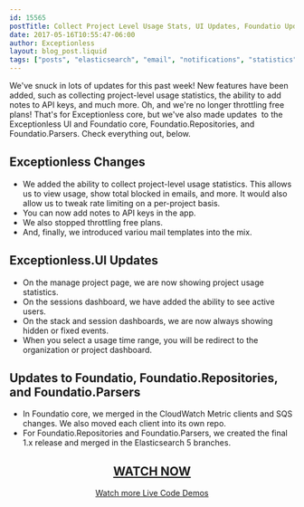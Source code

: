 ```yaml
---
id: 15565
postTitle: Collect Project Level Usage Stats, UI Updates, Foundatio Updates &#8211; Weekly Video 5/8/2017
date: 2017-05-16T10:55:47-06:00
author: Exceptionless
layout: blog_post.liquid
tags: ["posts", "elasticsearch", "email", "notifications", "statistics", "usage"]
---
```


We've snuck in lots of updates for this past week! New features have been added, such as collecting project-level usage statistics, the ability to add notes to API keys, and much more. Oh, and we're no longer throttling free plans! That's for Exceptionless core, but we've also made updates  to the Exceptionless UI and Foundatio core, Foundatio.Repositories, and Foundatio.Parsers. Check everything out, below.<!--more-->

## Exceptionless Changes

* We added the ability to collect project-level usage statistics. This allows us to view usage, show total blocked in emails, and more. It would also allow us to tweak rate limiting on a per-project basis.
* You can now add notes to API keys in the app.
* We also stopped throttling free plans.
* And, finally, we introduced variou mail templates into the mix.

## Exceptionless.UI Updates

* On the manage project page, we are now showing project usage statistics.
* On the sessions dashboard, we have added the ability to see active users.
* On the stack and session dashboards, we are now always showing hidden or fixed events.
* When you select a usage time range, you will be redirect to the organization or project dashboard.

## Updates to Foundatio, Foundatio.Repositories, and Foundatio.Parsers

* In Foundatio core, we merged in the CloudWatch Metric clients and SQS changes. We also moved each client into its own repo.
* For Foundatio.Repositories and Foundatio.Parsers, we created the final 1.x release and merged in the Elasticsearch 5 branches.

<h2 style="text-align: center;">
  <a href="https://youtu.be/Ca4EOBO1EGI?list=PLGHP7IVwFs_81fZTMgF7Dm5e0Ax4YvW_V">WATCH NOW</a>
</h2>

<p style="text-align: center;">
  <a href="/category/weekly-updates/">Watch more Live Code Demos</a>
</p>
